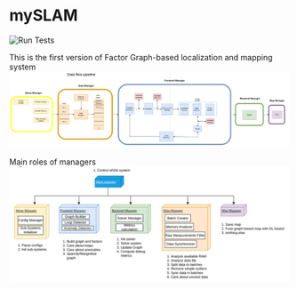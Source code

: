 # mySLAM

![Run Tests](https://github.com/fatrybl/ModuSLAM/workflows/Run%20Tests/badge.svg?branch=feature_second_lidar)

This is the first version of Factor Graph-based localization and mapping system
![alt text](/docs/diagrams/Pipeline/pipeline.png?raw=true "Pipeline Scheme")

Main roles of managers
![alt text](/docs/diagrams/Pipeline/managers.png?raw=true "Managers")
